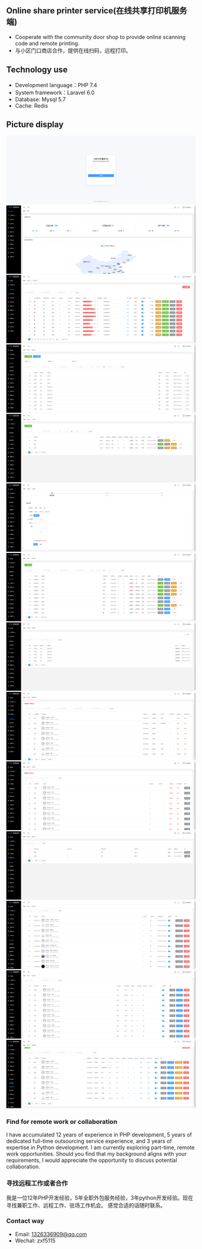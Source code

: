 ## Online share printer service(在线共享打印机服务端)
- Cooperate with the community door shop to provide online scanning code and remote printing.
- 与小区门口商店合作，提供在线扫码，远程打印。


## Technology use
- Development language：PHP 7.4
- System framework：Laravel 6.0
- Database: Mysql 5.7
- Cache: Redis


## Picture display
![登录页](public/preview/1.png)
![首页](public/preview/2.png)
![打印机列表页](public/preview/3.png)
![库存列表页](public/preview/4.png)
![入库列表页](public/preview/5.png)
![入库操作页](public/preview/6.png)
![出库列表页](public/preview/7.png)
![出库明细页](public/preview/8.png)
![代理商收益页](public/preview/11.png)
![店长收益页](public/preview/12.png)
![提现列表页](public/preview/13.png)
![会员列表页](public/preview/14.png)
![店长列表页](public/preview/15.png)
![代理商列表页](public/preview/16.png)


### Find for remote work or collaboration
I have accumulated 12 years of experience in PHP development, 5 years of dedicated full-time outsourcing service experience, and 3 years of expertise in Python development. I am currently exploring part-time, remote work opportunities. Should you find that my background aligns with your requirements, I would appreciate the opportunity to discuss potential collaboration.


### 寻找远程工作或者合作
我是一位12年PHP开发经验，5年全职外包服务经验，3年python开发经验。现在寻找兼职工作、远程工作、驻场工作机会。 感觉合适的话随时联系。


### Contact way
- Email: 1326336909@qq.com
- Wechat: zxf5115
